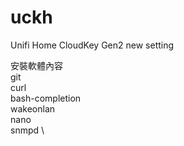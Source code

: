 # uckh

Unifi Home CloudKey Gen2 new setting

安裝軟體內容 \
git \
curl \
bash-completion \
wakeonlan \
nano \
snmpd \
